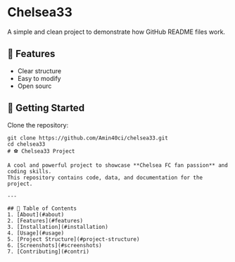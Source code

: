 # Chelsea33

A simple and clean project to demonstrate how GitHub README files work.

## 🔧 Features

- Clear structure
- Easy to modify
- Open sourc

## 🚀 Getting Started

Clone the repository:

```bashn
git clone https://github.com/Amin40ci/chelsea33.git
cd chelsea33
# ⚽ Chelsea33 Project

A cool and powerful project to showcase **Chelsea FC fan passion** and coding skills.  
This repository contains code, data, and documentation for the project.

---

## 📜 Table of Contents
1. [About](#about)
2. [Features](#features)
3. [Installation](#installation)
4. [Usage](#usage)
5. [Project Structure](#project-structure)
6. [Screenshots](#screenshots)
7. [Contributing](#contri)

